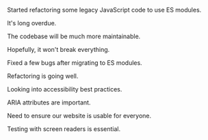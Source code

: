 Started refactoring some legacy JavaScript code to use ES modules.

It's long overdue.

The codebase will be much more maintainable.

Hopefully, it won't break everything.

Fixed a few bugs after migrating to ES modules.

Refactoring is going well.

Looking into accessibility best practices.

ARIA attributes are important.

Need to ensure our website is usable for everyone.

Testing with screen readers is essential.
